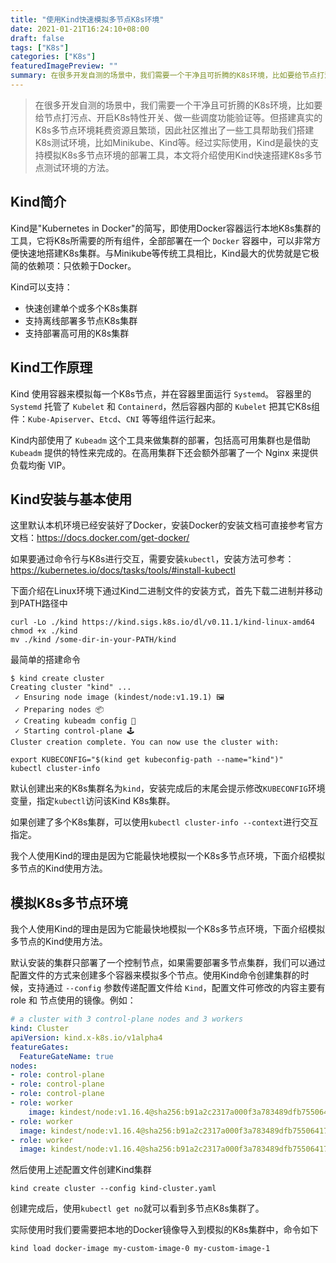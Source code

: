 ```yaml
---
title: "使用Kind快速模拟多节点K8s环境"
date: 2021-01-21T16:24:10+08:00
draft: false
tags: ["K8s"]
categories: ["K8s"]
featuredImagePreview: ""
summary: 在很多开发自测的场景中，我们需要一个干净且可折腾的K8s环境，比如要给节点打污点、开启K8s特性开关、做一些调度功能验证等,本文将介绍使用Kind快速搭建K8s多节点测试环境的方法。
---
```


> 在很多开发自测的场景中，我们需要一个干净且可折腾的K8s环境，比如要给节点打污点、开启K8s特性开关、做一些调度功能验证等。但搭建真实的K8s多节点环境耗费资源且繁琐，因此社区推出了一些工具帮助我们搭建K8s测试环境，比如Minikube、Kind等。经过实际使用，Kind是最快的支持模拟K8s多节点环境的部署工具，本文将介绍使用Kind快速搭建K8s多节点测试环境的方法。

## Kind简介

Kind是"Kubernetes in Docker"的简写，即使用Docker容器运行本地K8s集群的工具，它将K8s所需要的所有组件，全部部署在一个 `Docker` 容器中，可以非常方便快速地搭建K8s集群。与Minikube等传统工具相比，Kind最大的优势就是它极简的依赖项：只依赖于Docker。

Kind可以支持：

- 快速创建单个或多个K8s集群
- 支持离线部署多节点K8s集群
- 支持部署高可用的K8s集群

## Kind工作原理

Kind 使用容器来模拟每一个K8s节点，并在容器里面运行 `Systemd`。 容器里的 `Systemd` 托管了 `Kubelet` 和 `Containerd`，然后容器内部的 `Kubelet` 把其它K8s组件：`Kube-Apiserver`、`Etcd`、`CNI` 等等组件运行起来。

Kind内部使用了 `Kubeadm` 这个工具来做集群的部署，包括高可用集群也是借助 `Kubeadm` 提供的特性来完成的。在高用集群下还会额外部署了一个 Nginx 来提供负载均衡 VIP。

## Kind安装与基本使用

这里默认本机环境已经安装好了Docker，安装Docker的安装文档可直接参考官方文档：https://docs.docker.com/get-docker/

如果要通过命令行与K8s进行交互，需要安装`kubectl`，安装方法可参考：https://kubernetes.io/docs/tasks/tools/#install-kubectl

下面介绍在Linux环境下通过Kind二进制文件的安装方式，首先下载二进制并移动到PATH路径中

```shell
curl -Lo ./kind https://kind.sigs.k8s.io/dl/v0.11.1/kind-linux-amd64
chmod +x ./kind
mv ./kind /some-dir-in-your-PATH/kind
```

最简单的搭建命令

```shell
$ kind create cluster
Creating cluster "kind" ...
 ✓ Ensuring node image (kindest/node:v1.19.1) 🖼
 ✓ Preparing nodes 📦
 ✓ Creating kubeadm config 📜
 ✓ Starting control-plane 🕹️
Cluster creation complete. You can now use the cluster with:

export KUBECONFIG="$(kind get kubeconfig-path --name="kind")"
kubectl cluster-info
```

默认创建出来的K8s集群名为`kind`，安装完成后的末尾会提示修改`KUBECONFIG`环境变量，指定`kubectl`访问该Kind K8s集群。

如果创建了多个K8s集群，可以使用`kubectl cluster-info --context`进行交互指定。

我个人使用Kind的理由是因为它能最快地模拟一个K8s多节点环境，下面介绍模拟多节点的Kind使用方法。

## 模拟K8s多节点环境

我个人使用Kind的理由是因为它能最快地模拟一个K8s多节点环境，下面介绍模拟多节点的Kind使用方法。

默认安装的集群只部署了一个控制节点，如果需要部署多节点集群，我们可以通过配置文件的方式来创建多个容器来模拟多个节点。使用Kind命令创建集群的时候，支持通过 `--config` 参数传递配置文件给 `Kind`，配置文件可修改的内容主要有 role 和 节点使用的镜像。例如：

```yaml
# a cluster with 3 control-plane nodes and 3 workers
kind: Cluster
apiVersion: kind.x-k8s.io/v1alpha4
featureGates:
  FeatureGateName: true
nodes:
- role: control-plane
- role: control-plane
- role: control-plane
- role: worker
	image: kindest/node:v1.16.4@sha256:b91a2c2317a000f3a783489dfb755064177dbc3a0b2f4147d50f04825d016f55
- role: worker
  image: kindest/node:v1.16.4@sha256:b91a2c2317a000f3a783489dfb755064177dbc3a0b2f4147d50f04825d016f55
- role: worker
  image: kindest/node:v1.16.4@sha256:b91a2c2317a000f3a783489dfb755064177dbc3a0b2f4147d50f04825d016f55
```

然后使用上述配置文件创建Kind集群

```shell
kind create cluster --config kind-cluster.yaml
```

创建完成后，使用`kubectl get no`就可以看到多节点K8s集群了。

实际使用时我们要需要把本地的Docker镜像导入到模拟的K8s集群中，命令如下

```shell
kind load docker-image my-custom-image-0 my-custom-image-1
```

